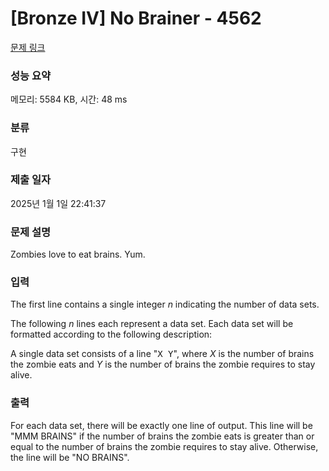 # [Bronze IV] No Brainer - 4562 

[문제 링크](https://www.acmicpc.net/problem/4562) 

### 성능 요약

메모리: 5584 KB, 시간: 48 ms

### 분류

구현

### 제출 일자

2025년 1월 1일 22:41:37

### 문제 설명

<p>Zombies love to eat brains. Yum.</p>

### 입력 

 <p>The first line contains a single integer <i>n</i> indicating the number of data sets.</p>

<p>The following <i>n</i> lines each represent a data set. Each data set will be formatted according to the following description:</p>

<p>A single data set consists of a line "<tt>X Y</tt>", where <i>X</i> is the number of brains the zombie eats and <i>Y</i> is the number of brains the zombie requires to stay alive.</p>

### 출력 

 <p>For each data set, there will be exactly one line of output. This line will be "MMM BRAINS" if the number of brains the zombie eats is greater than or equal to the number of brains the zombie requires to stay alive. Otherwise, the line will be "NO BRAINS".</p>

